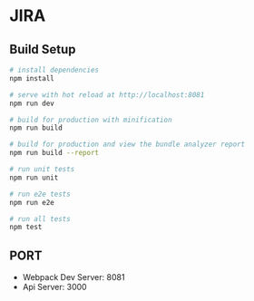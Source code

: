# JIRA

## Build Setup

``` bash
# install dependencies
npm install

# serve with hot reload at http://localhost:8081
npm run dev

# build for production with minification
npm run build

# build for production and view the bundle analyzer report
npm run build --report

# run unit tests
npm run unit

# run e2e tests
npm run e2e

# run all tests
npm test
```

## PORT

- Webpack Dev Server: 8081
- Api Server: 3000
